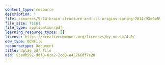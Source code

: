 ```yaml
---
content_type: resource
description: ''
file: /courses/9-14-brain-structure-and-its-origins-spring-2014/93e0b592ddf80ca22cd8e42766df7e28_555116.pdf
file_size: 71161
file_type: application/pdf
learning_resource_types: []
license: https://creativecommons.org/licenses/by-nc-sa/4.0/
ocw_type: OCWFile
resourcetype: Document
title: 3play pdf file
uid: 93e0b592-ddf8-0ca2-2cd8-e42766df7e28
---
```

